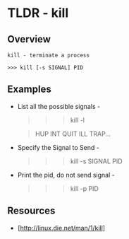 TLDR - kill
==========

Overview
--------
	
	kill - terminate a process

	>>> kill [-s SIGNAL] PID

Examples
--------
- List all the possible signals -

	>>> kill -l

	> HUP INT QUIT ILL TRAP... 

- Specify the Signal to Send -

	>>> kill -s SIGNAL PID

- Print the pid, do not send signal - 

	>>> kill -p PID



Resources
---------

- [http://linux.die.net/man/1/kill]

